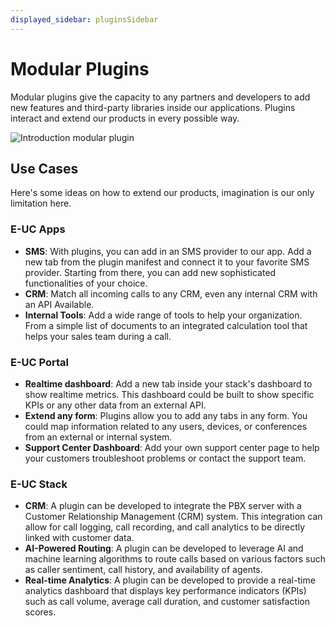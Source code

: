 ```yaml
---
displayed_sidebar: pluginsSidebar
---
```


# Modular Plugins

Modular plugins give the capacity to any partners and developers to add new features and third-party libraries inside our applications. Plugins interact and extend our products in every possible way.

![Introduction modular plugin](/img/plugins/introduction.jpg)

## Use Cases

Here's some ideas on how to extend our products, imagination is our only limitation here.

### E-UC Apps

- **SMS**: With plugins, you can add in an SMS provider to our app. Add a new tab from the plugin manifest and connect it to your favorite SMS provider. Starting from there, you can add new sophisticated functionalities of your choice.
- **CRM**: Match all incoming calls to any CRM, even any internal CRM with an API Available.
- **Internal Tools**: Add a wide range of tools to help your organization. From a simple list of documents to an integrated calculation tool that helps your sales team during a call.

### E-UC Portal

- **Realtime dashboard**: Add a new tab inside your stack's dashboard to show realtime metrics. This dashboard could be built to show specific KPIs or any other data from an external API.
- **Extend any form**: Plugins allow you to add any tabs in any form. You could map information related to any users, devices, or conferences from an external or internal system.
- **Support Center Dashboard**: Add your own support center page to help your customers troubleshoot problems or contact the support team.

### E-UC Stack

- **CRM**: A plugin can be developed to integrate the PBX server with a Customer Relationship Management (CRM) system. This integration can allow for call logging, call recording, and call analytics to be directly linked with customer data.
- **AI-Powered Routing**: A plugin can be developed to leverage AI and machine learning algorithms to route calls based on various factors such as caller sentiment, call history, and availability of agents.
- **Real-time Analytics**: A plugin can be developed to provide a real-time analytics dashboard that displays key performance indicators (KPIs) such as call volume, average call duration, and customer satisfaction scores.
